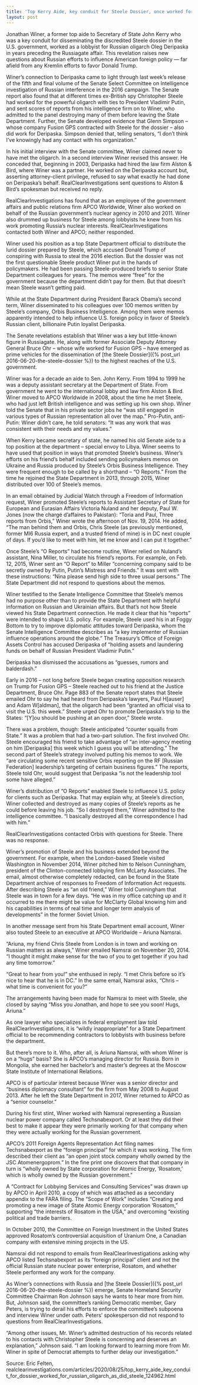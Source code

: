 ```yaml
---
title: 'Top Kerry Aide, key conduit for Steele Dossier, once worked for Russian oligarch, as did its author'
layout: post
---
```


Jonathan Winer, a former top aide to Secretary of State John Kerry who was a key conduit for disseminating the discredited Steele dossier in the U.S. government, worked as a lobbyist for Russian oligarch Oleg Deripaska in years preceding the Russiagate affair. This revelation raises new questions about Russian efforts to influence American foreign policy — far afield from any Kremlin efforts to favor Donald Trump.

Winer’s connection to Deripaska came to light through last week’s release of the fifth and final volume of the Senate Select Committee on Intelligence investigation of Russian interference in the 2016 campaign. The Senate report also found that at different times ex-British spy Christopher Steele had worked for the powerful oligarch with ties to President Vladimir Putin, and sent scores of reports from his intelligence firm on to Winer, who admitted to the panel destroying many of them before leaving the State Department. Further, the Senate developed evidence that Glenn Simpson – whose company Fusion GPS contracted with Steele for the dossier – also did work for Deripaska. Simpson denied that, telling senators, “I don’t think I’ve knowingly had any contact with his organization.”

In his initial interview with the Senate committee, Winer claimed never to have met the oligarch. In a second interview Winer revised this answer. He conceded that, beginning in 2003, Deripaska had hired the law firm Alston &amp; Bird, where Winer was a partner. He worked on the Deripaska account but, asserting attorney-client privilege, refused to say what exactly he had done on Deripaska’s behalf. RealClearInvestigations sent questions to Alston &amp; Bird’s spokesman but received no reply.

RealClearInvestigations has found that as an employee of the government affairs and public relations firm APCO Worldwide, Winer also worked on behalf of the Russian government’s nuclear agency in 2010 and 2011. Winer also drummed up business for Steele among lobbyists he knew from his work promoting Russia’s nuclear interests. RealClearInvestigations contacted both Winer and APCO; neither responded.

Winer used his position as a top State Department official to distribute the lurid dossier prepared by Steele, which accused Donald Trump of conspiring with Russia to steal the 2016 election. But the dossier was not the first questionable Steele product Winer put in the hands of policymakers. He had been passing Steele-produced briefs to senior State Department colleagues for years. The memos were “free” for the government because the department didn’t pay for them. But that doesn’t mean Steele wasn’t getting paid.

While at the State Department during President Barack Obama’s second term, Winer disseminated to his colleagues over 100 memos written by Steele’s company, Orbis Business Intelligence. Among them were memos apparently intended to help influence U.S. foreign policy in favor of Steele’s Russian client, billionaire Putin loyalist Deripaska.

The Senate revelations establish that Winer was a key but little-known figure in Russiagate. He, along with former Associate Deputy Attorney General Bruce Ohr – whose wife worked for Fusion GPS – have emerged as prime vehicles for the dissemination of [the Steele Dossier]({% post_url 2016-06-20-the-steele-dossier %}) to the highest reaches of the U.S. government.

Winer was for a decade an aide to Sen. John Kerry. From 1994 to 1999 he was a deputy assistant secretary at the Department of State. From government he went to the international lobby and law firm Alston &amp; Bird. Winer moved to APCO Worldwide in 2008, about the time he met Steele, who had just left British intelligence and was setting up his own shop. Winer told the Senate that in his private sector jobs he “was still engaged in various types of Russian representation all over the map.” Pro-Putin, anti-Putin: Winer didn’t care, he told senators: “It was any work that was consistent with their needs and my values.”

When Kerry became secretary of state, he named his old Senate aide to a top position at the department – special envoy to Libya. Winer seems to have used that position in ways that promoted Steele’s business. Winer’s efforts on his friend’s behalf included sending policymakers memos on Ukraine and Russia produced by Steele’s Orbis Business Intelligence. They were frequent enough to be called by a shorthand – “O Reports.” From the time he rejoined the State Department in 2013, through 2015, Winer distributed over 100 of Steele’s memos.

In an email obtained by Judicial Watch through a Freedom of Information request, Winer promoted Steele’s reports to Assistant Secretary of State for European and Eurasian Affairs Victoria Nuland and her deputy, Paul W. Jones (now the chargé d’affaires to Pakistan): “Toria and Paul, Three reports from Orbis,” Winer wrote the afternoon of Nov. 19, 2014. He added, “The man behind them and Orbis, Chris Steele (as previously mentioned, former MI6 Russia expert, and a trusted friend of mine) is in DC next couple of days. If you’d like to meet with him, let me know and I can put it together.”

Once Steele’s “O Reports” had become routine, Winer relied on Nuland’s assistant, Nina Miller, to circulate his friend’s reports. For example, on Feb. 12, 2015, Winer sent an “O Report” to Miller “concerning company said to be secretly owned by Putin, Putin’s Mistress and Friends.” It was sent with these instructions: “Nina please send high side to three usual persons.” The State Department did not respond to questions about the memos.

Winer testified to the Senate Intelligence Committee that Steele’s memos had no purpose other than to provide the State Department with helpful information on Russian and Ukrainian affairs. But that’s not how Steele viewed his State Department connection. He made it clear that his “reports” were intended to shape U.S. policy. For example, Steele used his in at Foggy Bottom to try to improve diplomatic attitudes toward Deripaska, whom the Senate Intelligence Committee describes as “a key implementer of Russian influence operations around the globe.” The Treasury’s Office of Foreign Assets Control has accused Deripaska of “holding assets and laundering funds on behalf of Russian President Vladimir Putin.”

Deripaska has dismissed the accusations as “guesses, rumors and balderdash.”

Early in 2016 – not long before Steele began creating opposition research on Trump for Fusion GPS – Steele reached out to his friend at the Justice Department, Bruce Ohr. Page 883 of the Senate report states that Steele emailed Ohr to say he had heard from Deripaska’s lawyers, Paul H\[auser\] and Adam W\[aldman\], that the oligarch had been “granted an official visa to visit the U.S. this week.” Steele urged Ohr to promote Deripaska’s trip to the States: “\[Y\]ou should be pushing at an open door,” Steele wrote.

There was a problem, though: Steele anticipated “counter squalls from State.” It was a problem that had a two-part solution. The first involved Ohr. Steele encouraged his friend to take advantage of “an inter-agency meeting on him \[Deripaska\] this week which I guess you will be attending.” The second part of Steele’s strategy involved putting his memos to work. We “are circulating some recent sensitive Orbis reporting on the RF \[Russian Federation\] leadership’s targeting of certain business figures.” The reports, Steele told Ohr, would suggest that Deripaska “is not the leadership tool some have alleged.”

Winer’s distribution of “O Reports” enabled Steele to influence U.S. policy for clients such as Deripaska. That may explain why, at Steele’s direction, Winer collected and destroyed as many copies of Steele’s reports as he could before leaving his job. “So I destroyed them,” Winer admitted to the intelligence committee. “I basically destroyed all the correspondence I had with him.”

RealClearInvestigations contacted Orbis with questions for Steele. There was no response.

Winer’s promotion of Steele and his business extended beyond the government. For example, when the London-based Steele visited Washington in November 2014, Winer pitched him to Nelson Cunningham, president of the Clinton-connected lobbying firm McLarty Associates. The email, almost otherwise completely redacted, can be found in the State Department archive of responses to Freedom of Information Act requests. After describing Steele as “an old friend,” Winer told Cunningham that Steele was in town for a few days. “He was in my office catching up and it occurred to me there might be value for McClarty Global knowing him and his capabilities in terms of real time and longer term analysis of developments” in the former Soviet Union.

In another message sent from his State Department email account, Winer also touted Steele to an executive at APCO Worldwide – Ariuna Namsrai.

“Ariuna, my friend Chris Steele from London is in town and working on Russian matters as always,” Winer emailed Namsrai on November 20, 2014. “I thought it might make sense for the two of you to get together if you had any time tomorrow.”

“Great to hear from you!” she enthused in reply. “I met Chris before so it’s nice to hear that he is in DC.” In the same email, Namsrai asks, “Chris – what time is convenient for you?”

The arrangements having been made for Namsrai to meet with Steele, she closed by saying “Miss you Jonathan, and hope to see you soon! Hugs, Ariuna.”

As one lawyer who specializes in federal employment law told RealClearInvestigations, it is “wildly inappropriate” for a State Department official to be recommending contractors to lobbyists with business before the department.

But there’s more to it. Who, after all, is Ariuna Namsrai, with whom Winer is on a “hugs” basis? She is APCO’s managing director for Russia. Born in Mongolia, she earned her bachelor’s and master’s degrees at the Moscow State Institute of International Relations.

APCO is of particular interest because Winer was a senior director and “business diplomacy consultant” for the firm from May 2008 to August 2013. After he left the State Department in 2017, Winer returned to APCO as a “senior counselor.”

During his first stint, Winer worked with Namsrai representing a Russian nuclear power company called Techsnabexport. Or at least they did their best to make it appear they were primarily working for that company when they were actually working for the Russian government.

APCO’s 2011 Foreign Agents Representation Act filing names Techsnabexport as the “foreign principal” for which it was working. The firm described their client as “an open joint stock company wholly owned by the JSC Atomenergoprom.” In the fine print one discovers that that company in turn is “wholly owned by State corporation for Atomic Energy, ‘Rosatom,’ which is wholly owned by the Russian government.”

A “Contract for Lobbying Services and Consulting Services” was drawn up by APCO in April 2010, a copy of which was attached as a secondary appendix to the FARA filing. The “Scope of Work” includes “Creating and promoting a new image of State Atomic Energy corporation ‘Rosatom,” supporting “the interests of Rosatom in the USA,” and overcoming “existing political and trade barriers.

In October 2010, the Committee on Foreign Investment in the United States approved Rosatom’s controversial acquisition of Uranium One, a Canadian company with extensive mining projects in the US.

Namsrai did not respond to emails from RealClearInvestigations asking why APCO listed Techsnabexport as its “foreign principal” client and not the official Russian state nuclear power enterprise, Rosatom, and whether Steele performed any work for the company.

As Winer’s connections with Russia and [the Steele Dossier]({% post_url 2016-06-20-the-steele-dossier %}) emerge, Senate Homeland Security Committee Chairman Ron Johnson says he wants to hear more from him. But, Johnson said, the committee’s ranking Democratic member, Gary Peters, is trying to derail his efforts to enforce the committee’s subpoena and interview Winer under oath. Peters’ spokesperson did not respond to questions from RealClearInvestigations.

“Among other issues, Mr. Winer’s admitted destruction of his records related to his contacts with Christopher Steele is concerning and deserves an explanation,” Johnson said. “I am looking forward to learning more from Mr. Winer in spite of Democrat attempts to further delay our investigation.”

Source: Eric Felten, realclearinvestigations.com/articles/2020/08/25/top\_kerry\_aide\_key\_conduit\_for\_dossier\_worked\_for\_russian\_oligarch\_as\_did\_steele\_124962.html

